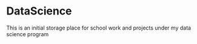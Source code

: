 # DataScience
This is an initial storage place for school work and projects under my data science program
